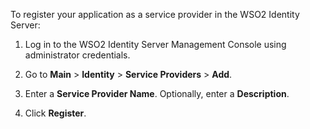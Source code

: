 To register your application as a service provider in the WSO2 Identity Server:

1. Log in to the WSO2 Identity Server Management Console using administrator credentials.

2. Go to **Main** > **Identity** > **Service Providers** > **Add**.
     <!-- Commenting out the image as there is an issue with the path when this fragment is referred in docs in different levels (eg: develop/extend) -->
    <!--<img src="../../../../assets/img/fragments/add-service-provider.png" width="300" alt="Service provider option in Main menu" />-->

3. Enter a **Service Provider Name**. Optionally, enter a **Description**.
    <!-- Commenting out the image as there is an issue with the path when this fragment is referred in docs in different levels (eg: develop/extend) -->
    <!--<img src="../../../../assets/img/fragments/register-service-provider.png" width="600" alt="Add new service provider basic information" />-->

4. Click **Register**.
